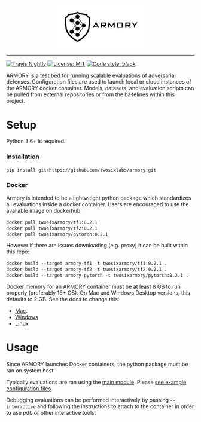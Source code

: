 <div align="center">
  <img src="tools/static_content/logo.png" width="50%" title="ARMORY logo">
</div>

-----------------
[![Travis Nightly](https://travis-ci.com/twosixlabs/armory.svg?token=mDXSPweWiXNcpsV8rz4z&branch=master)](https://travis-ci.com/twosixlabs/armory)
[![License: MIT](https://img.shields.io/badge/License-MIT-yellow.svg)](https://opensource.org/licenses/MIT)
[![Code style: black](https://img.shields.io/badge/code%20style-black-000000.svg)](https://github.com/ambv/black)

ARMORY is a test bed for running scalable evaluations of adversarial defenses. 
Configuration files are used to launch local or cloud instances of the ARMORY docker 
container. Models, datasets, and evaluation scripts can be pulled from external 
repositories or from the baselines within this project.

# Setup
Python 3.6+ is required.

### Installation
```
pip install git+https://github.com/twosixlabs/armory.git
```

### Docker
Armory is intended to be a lightweight python package which standardizes all evaluations
inside a docker container. Users are encouraged to use the available image on dockerhub:
```
docker pull twosixarmory/tf1:0.2.1
docker pull twosixarmory/tf2:0.2.1
docker pull twosixarmory/pytorch:0.2.1
```

However if there are issues downloading (e.g. proxy) it can be built within this repo:
```
docker build --target armory-tf1 -t twosixarmory/tf1:0.2.1 .
docker build --target armory-tf2 -t twosixarmory/tf2:0.2.1 .
docker build --target armory-pytorch -t twosixarmory/pytorch:0.2.1 .
```

Docker memory for an ARMORY container must be at least 8 GB to run properly (preferably 16+ GB).
On Mac and Windows Desktop versions, this defaults to 2 GB. See the docs to change this:
* [Mac](https://docs.docker.com/docker-for-mac/).
* [Windows](https://docs.docker.com/docker-for-windows/)
* [Linux](https://docs.docker.com/install/linux/docker-ce/ubuntu/)


# Usage
Since ARMORY launches Docker containers, the python package must be ran on system host.

Typically evaluations are ran using the [main module](armory/__main__.py). 
Please [see example configuration files](examples/).


Debugging evaluations can be performed interactively by passing `--interactive` and 
following the instructions to attach to the container in order to use pdb or other
interactive tools.
